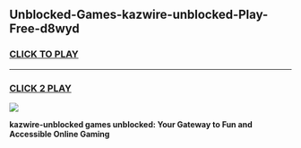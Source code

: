
## Unblocked-Games-kazwire-unblocked-Play-Free-d8wyd
<h3>
<a href="https://premium76.site?title=kazwire-unblocked&ref=21A">CLICK TO PLAY</a></h3>
<hr>

<h3>
<a href="https://premium76.site?title=kazwire-unblocked&ref=21A">CLICK 2 PLAY</a>
  
</h3>

<a href="https://premium76.site?title=kazwire-unblocked&ref=21A"><img src="https://clearcache.store/games.png"></a>


**kazwire-unblocked games unblocked: Your Gateway to Fun and Accessible Online Gaming**
